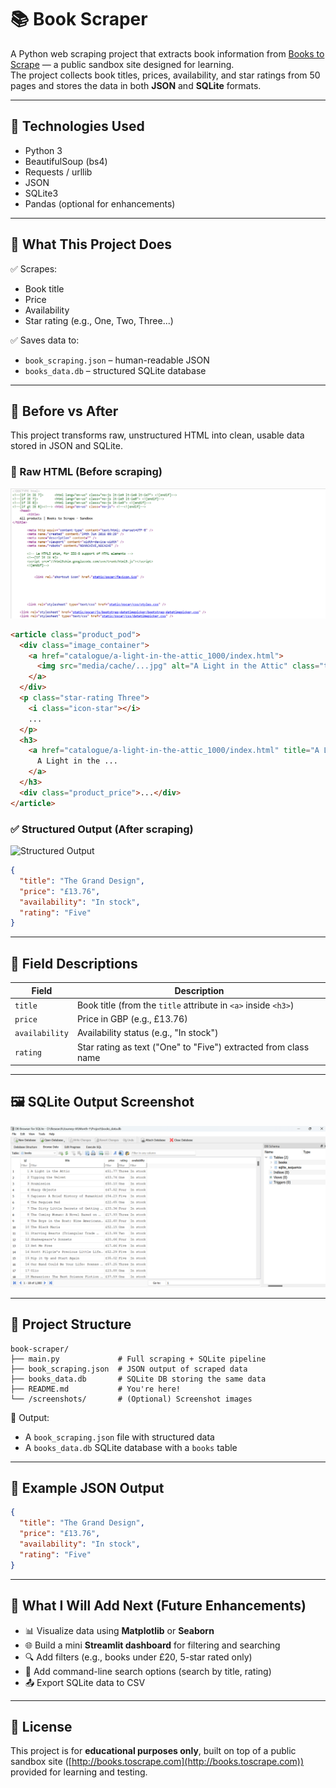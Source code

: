
# 📚 Book Scraper

A Python web scraping project that extracts book information from [Books to Scrape](http://books.toscrape.com) — a public sandbox site designed for learning.  
The project collects book titles, prices, availability, and star ratings from 50 pages and stores the data in both **JSON** and **SQLite** formats.

---

## 🔧 Technologies Used

- Python 3
- BeautifulSoup (bs4)
- Requests / urllib
- JSON
- SQLite3
- Pandas (optional for enhancements)

---

## 🚀 What This Project Does

✅ Scrapes:
- Book title
- Price
- Availability
- Star rating (e.g., One, Two, Three...)

✅ Saves data to:
- `book_scraping.json` – human-readable JSON
- `books_data.db` – structured SQLite database

---

## 🔄 Before vs After

This project transforms raw, unstructured HTML into clean, usable data stored in JSON and SQLite.

### 🧪 Raw HTML (Before scraping)
![Raw HTML Screenshot](image-1.png)

```html
<article class="product_pod">
  <div class="image_container">
    <a href="catalogue/a-light-in-the-attic_1000/index.html">
      <img src="media/cache/...jpg" alt="A Light in the Attic" class="thumbnail">
    </a>
  </div>
  <p class="star-rating Three">
    <i class="icon-star"></i>
    ...
  </p>
  <h3>
    <a href="catalogue/a-light-in-the-attic_1000/index.html" title="A Light in the Attic">
      A Light in the ...
    </a>
  </h3>
  <div class="product_price">...</div>
</article>
````

### ✅ Structured Output (After scraping)

![Structured Output](image-3.png)

```json
{
  "title": "The Grand Design",
  "price": "£13.76",
  "availability": "In stock",
  "rating": "Five"
}
```

---

## 📄 Field Descriptions

| Field          | Description                                                     |
| -------------- | --------------------------------------------------------------- |
| `title`        | Book title (from the `title` attribute in `<a>` inside `<h3>`)  |
| `price`        | Price in GBP (e.g., £13.76)                                     |
| `availability` | Availability status (e.g., "In stock")                          |
| `rating`       | Star rating as text ("One" to "Five") extracted from class name |

---

## 🖼 SQLite Output Screenshot

![SQLite Screenshot](image-4.png)

---

## 📁 Project Structure

```
book-scraper/
├── main.py             # Full scraping + SQLite pipeline
├── book_scraping.json  # JSON output of scraped data
├── books_data.db       # SQLite DB storing the same data
├── README.md           # You're here!
└── /screenshots/       # (Optional) Screenshot images
```


📁 Output:

* A `book_scraping.json` file with structured data
* A `books_data.db` SQLite database with a `books` table

---

## 🧾 Example JSON Output

```json
{
  "title": "The Grand Design",
  "price": "£13.76",
  "availability": "In stock",
  "rating": "Five"
}
```

---

## 🌱 What I Will Add Next (Future Enhancements)

* 📊 Visualize data using **Matplotlib** or **Seaborn**
* 🌐 Build a mini **Streamlit dashboard** for filtering and searching
* 🔍 Add filters (e.g., books under £20, 5-star rated only)
* 🧠 Add command-line search options (search by title, rating)
* 📤 Export SQLite data to CSV

---

## 📎 License

This project is for **educational purposes only**, built on top of a public sandbox site ([http://books.toscrape.com](http://books.toscrape.com)) provided for learning and testing.

